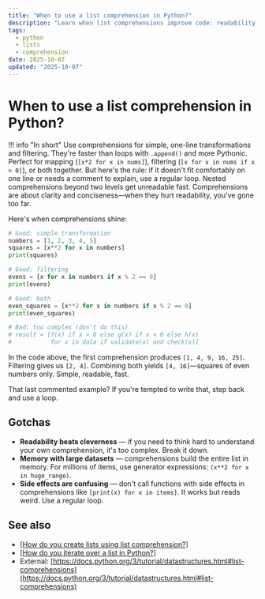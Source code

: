 ```yaml
---
title: "When to use a list comprehension in Python?"
description: "Learn when list comprehensions improve code: readability, performance benefits, and when to stick with regular loops."
tags:
  - python
  - lists
  - comprehension
date: 2025-10-07
updated: "2025-10-07"
---
```


# When to use a list comprehension in Python?

<!-- more -->

!!! info "In short"
    Use comprehensions for simple, one-line transformations and filtering. They're faster than loops with `.append()` and more Pythonic. Perfect for mapping (`[x*2 for x in nums]`), filtering (`[x for x in nums if x > 0]`), or both together. But here's the rule: if it doesn't fit comfortably on one line or needs a comment to explain, use a regular loop. Nested comprehensions beyond two levels get unreadable fast. Comprehensions are about clarity and conciseness—when they hurt readability, you've gone too far.

Here's when comprehensions shine:

```python
# Good: simple transformation
numbers = [1, 2, 3, 4, 5]
squares = [x**2 for x in numbers]
print(squares)

# Good: filtering
evens = [x for x in numbers if x % 2 == 0]
print(evens)

# Good: both
even_squares = [x**2 for x in numbers if x % 2 == 0]
print(even_squares)

# Bad: too complex (don't do this)
# result = [f(x) if x > 0 else g(x) if x < 0 else h(x) 
#           for x in data if validate(x) and check(x)]
```

In the code above, the first comprehension produces `[1, 4, 9, 16, 25]`. Filtering gives us `[2, 4]`. Combining both yields `[4, 16]`—squares of even numbers only. Simple, readable, fast.

That last commented example? If you're tempted to write that, step back and use a loop.

## Gotchas

* **Readability beats cleverness** — if you need to think hard to understand your own comprehension, it's too complex. Break it down.
* **Memory with large datasets** — comprehensions build the entire list in memory. For millions of items, use generator expressions: `(x**2 for x in huge_range)`.
* **Side effects are confusing** — don't call functions with side effects in comprehensions like `[print(x) for x in items]`. It works but reads weird. Use a regular loop.

## See also

* [[How do you create lists using list comprehension?]](./create-lists-using-list-comprehension.md)
* [[How do you iterate over a list in Python?]](./how-to-iterate-over-a-list.md)
* External: [https://docs.python.org/3/tutorial/datastructures.html#list-comprehensions](https://docs.python.org/3/tutorial/datastructures.html#list-comprehensions)

<script type="application/ld+json">
{
  "@context": "https://schema.org",
  "@type": "FAQPage",
  "mainEntity": [{
    "@type": "Question",
    "name": "When to use a list comprehension in Python?",
    "acceptedAnswer": {
      "@type": "Answer",
      "text": "Use comprehensions for simple, one-line transformations and filtering. They're faster than loops with .append() and more Pythonic. Perfect for mapping ([x*2 for x in nums]), filtering ([x for x in nums if x > 0]), or both together. But here's the rule: if it doesn't fit comfortably on one line or needs a comment to explain, use a regular loop. Nested comprehensions beyond two levels get unreadable fast. Comprehensions are about clarity and conciseness—when they hurt readability, you've gone too far."
    }
  }]
}
</script>
